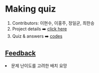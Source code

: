 <h1>Making quiz</h1>

<ol>
  <li>Contributors: 이현수, 이홍주, 정일균, 최한승</li>
  <li>Project details ➡️ <a href="https://github.com/purple-cabbage0030/mission/blob/main/02.SQL/0607MakingQuiz/0607_mission.txt">click here</a></li>
  <li>Quiz & answers ➡️ <a href="https://github.com/purple-cabbage0030/mission/blob/main/02.SQL/0607MakingQuiz/0607_making_quiz.sql"> codes </a></li>
</ol>

<h2><a href="https://docs.google.com/document/d/1HWT7cVAcz_nMq4Rfq0kv5Xy2f4Ye3ex51MSdXfTBO3s/edit">Feedback</a></h2>
 <li>문제 난이도를 고려한 배치 요망</li>
 
